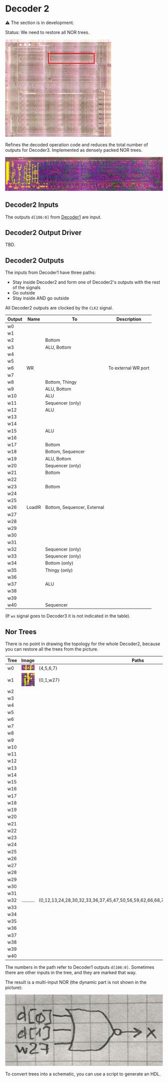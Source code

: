 # Decoder 2

:warning: The section is in development.

Status: We need to restore all NOR trees.

![locator_decoder2](/imgstore/locator_decoder2.png)

Refines the decoded operation code and reduces the total number of outputs for Decoder3. Implemented as densely packed NOR trees.

![decoder2](/imgstore/decoder2.jpg)

## Decoder2 Inputs

The outputs `d[106:0]` from [Decoder1](decoder1.md) are input.

## Decoder2 Output Driver

TBD.

## Decoder2 Outputs

The inputs from Decoder1 have three paths:
- Stay inside Decoder2 and form one of Decoder2's outputs with the rest of the signals
- Go outside
- Stay inside AND go outside

All Decoder2 outputs are clocked by the `CLK2` signal.

|Output|Name|To|Description|
|---|---|---|---|
|w0| | | |
|w1| | | |
|w2| |Bottom| |
|w3| |ALU, Bottom| |
|w4| | | |
|w5| | | |
|w6|WR| |To external WR port|
|w7| | | |
|w8| |Bottom, Thingy| |
|w9| |ALU, Bottom| |
|w10| |ALU| |
|w11| |Sequencer (only)| |
|w12| |ALU| |
|w13| | | |
|w14| | | |
|w15| |ALU| |
|w16| | | |
|w17| |Bottom| |
|w18| |Bottom, Sequencer| |
|w19| |ALU, Bottom| |
|w20| |Sequencer (only)| |
|w21| |Bottom| |
|w22| | | |
|w23| |Bottom| |
|w24| | | |
|w25| | | |
|w26|LoadIR|Bottom, Sequencer, External| |
|w27| | | |
|w28| | | |
|w29| | | |
|w30| | | |
|w31| | | |
|w32| |Sequencer (only)| |
|w33| |Sequencer (only)| |
|w34| |Bottom (only)| |
|w35| |Thingy (only)| |
|w36| | | |
|w37| |ALU| |
|w38| | | |
|w39| | | |
|w40| |Sequencer| |

(If `wx` signal goes to Decoder3 it is not indicated in the table).

## Nor Trees

There is no point in drawing the topology for the whole Decoder2, because you can restore all the trees from the picture.

|Tree|Image|Paths|
|---|---|---|
|w0|![w0](/imgstore/nortrees/w0.jpg)|{4,5,6,7}|
|w1|![w1](/imgstore/nortrees/w1.jpg)|{0,1,w27}|
|w2| | |
|w3| | |
|w4| | |
|w5| | |
|w6| | |
|w7| | |
|w8| | |
|w9| | |
|w10| | |
|w11| | |
|w12| | |
|w13| | |
|w14| | |
|w15| | |
|w16| | |
|w17| | |
|w18| | |
|w19| | |
|w20| | |
|w21| | |
|w22| | |
|w23| | |
|w24| | |
|w25| | |
|w26| | |
|w27| | |
|w28| | |
|w29| | |
|w30| | |
|w31| | |
|w32|![w32](/imgstore/nortrees/w32.jpg)|{0,12,13,24,28,30,32,33,36,37,45,47,50,56,59,62,66,68,70,71,75,76,77,83,90,91,92,93,97}|
|w33| | |
|w34| | |
|w35| | |
|w36| | |
|w37| | |
|w38| | |
|w39| | |
|w40| | |

The numbers in the path refer to Decoder1 outputs `d[106:0]`. Sometimes there are other inputs in the tree, and they are marked that way.

The result is a multi-input NOR (the dynamic part is not shown in the picture):

![demo_w1](/imgstore/nortrees/demo_w1.jpg)

To convert trees into a schematic, you can use a script to generate an HDL.
